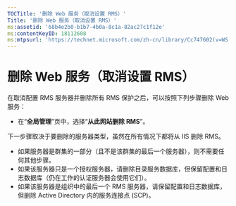 ```yaml
---
TOCTitle: '删除 Web 服务（取消设置 RMS）'
Title: '删除 Web 服务（取消设置 RMS）'
ms:assetid: '68b4e2b0-b1b7-4b0a-8c1a-82ac27c1f12e'
ms:contentKeyID: 18112608
ms:mtpsurl: 'https://technet.microsoft.com/zh-cn/library/Cc747602(v=WS.10)'
---
```


删除 Web 服务（取消设置 RMS）
=============================

在取消配置 RMS 服务器并删除所有 RMS 保护之后，可以按照下列步骤删除 Web 服务：

-   在“**全局管理**”页中，选择“**从此网站删除 RMS**”。

下一步骤取决于要删除的服务器类型，虽然在所有情况下都将从 IIS 删除 RMS。

-   如果服务器是群集的一部分（且不是该群集的最后一个服务器），则不需要任何其他步骤。
-   如果该服务器只是一个授权服务器，请删除目录服务数据库，但保留配置和日志数据库（仍在工作的认证服务器会使用它们）。
-   如果该服务器是组织中的最后一个 RMS 服务器，请保留配置和日志数据库，但删除 Active Directory 内的服务连接点 (SCP)。

